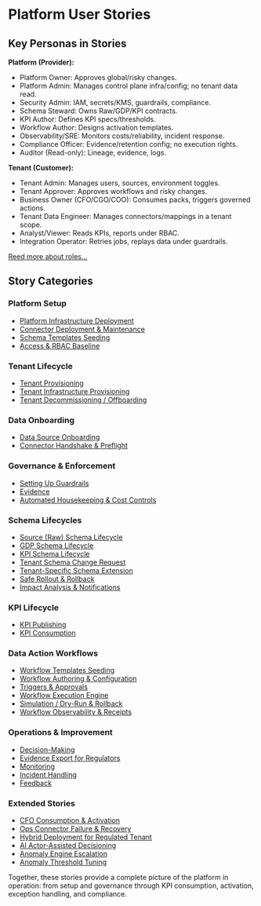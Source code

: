 # Platform User Stories

## Key Personas in Stories

**Platform (Provider):**  

- Platform Owner: Approves global/risky changes.
- Platform Admin: Manages control plane infra/config; no tenant data read.
- Security Admin: IAM, secrets/KMS, guardrails, compliance.
- Schema Steward: Owns Raw/GDP/KPI contracts.
- KPI Author: Defines KPI specs/thresholds.
- Workflow Author: Designs activation templates.
- Observability/SRE: Monitors costs/reliability, incident response.
- Compliance Officer: Evidence/retention config; no execution rights.
- Auditor (Read-only): Lineage, evidence, logs.

**Tenant (Customer):**  

- Tenant Admin: Manages users, sources, environment toggles.
- Tenant Approver: Approves workflows and risky changes.
- Business Owner (CFO/CGO/COO): Consumes packs, triggers governed actions.
- Tenant Data Engineer: Manages connectors/mappings in a tenant scope.
- Analyst/Viewer: Reads KPIs, reports under RBAC.
- Integration Operator: Retries jobs, replays data under guardrails.

[Reed more about roles...](user-roles.md) 

## Story Categories

### Platform Setup

- [Platform Infrastructure Deployment](00a-platform-infrastructure-deployment.md)  
- [Connector Deployment & Maintenance](00b-connector-deployment.md)  
- [Schema Templates Seeding](00c-schema-templates-seeding.md)  
- [Access & RBAC Baseline](00d-access-rbac-baseline.md)

### Tenant Lifecycle

- [Tenant Provisioning](01-tenant-provisioning.md)  
- [Tenant Infrastructure Provisioning](01b-tenant-infrastructure-provisioning.md)  
- [Tenant Decommissioning / Offboarding](01c-tenant-decommissioning.md)

### Data Onboarding

- [Data Source Onboarding](02-source-onboarding.md)  
- [Connector Handshake & Preflight](02b-connector-handshake-preflight.md)

### Governance & Enforcement

- [Setting Up Guardrails](04-guardrails-dqc.md)  
- [Evidence](05-evidence-lineage.md)  
- [Automated Housekeeping & Cost Controls](05b-housekeeping-cost-controls.md)

### Schema Lifecycles

- [Source (Raw) Schema Lifecycle](03a-raw-schema-lifecycle.md)  
- [GDP Schema Lifecycle](03b-gdp-schema-lifecycle.md)  
- [KPI Schema Lifecycle](03c-kpi-schema-lifecycle.md)  
- [Tenant Schema Change Request](03d-tenant-schema-change-request.md)  
- [Tenant-Specific Schema Extension](03e-tenant-specific-schema-extension.md)  
- [Safe Rollout & Rollback](03f-safe-rollout-rollback.md)  
- [Impact Analysis & Notifications](03g-impact-analysis-notifications.md)

### KPI Lifecycle

- [KPI Publishing](06-kpi-publishing.md)  
- [KPI Consumption](07-kpi-consumption.md)

### Data Action Workflows

- [Workflow Templates Seeding](08a-workflow-templates-seeding.md)  
- [Workflow Authoring & Configuration](08b-workflow-authoring-configuration.md)  
- [Triggers & Approvals](08c-triggers-approvals.md)  
- [Workflow Execution Engine](08d-workflow-execution-engine.md)  
- [Simulation / Dry-Run & Rollback](08e-simulation-rollback.md)  
- [Workflow Observability & Receipts](08f-workflow-observability-receipts.md)

### Operations & Improvement

- [Decision-Making](09-decision-audit.md)  
- [Evidence Export for Regulators](09b-evidence-export-regulators.md)  
- [Monitoring](10-observability-monitoring.md)  
- [Incident Handling](10b-incident-handling.md)  
- [Feedback](11-feedback.md)

### Extended Stories

- [CFO Consumption & Activation](12-cfo-consumption-activation.md)  
- [Ops Connector Failure & Recovery](13-ops-connector-failure-recovery.md)  
- [Hybrid Deployment for Regulated Tenant](14-hybrid-deployment.md)  
- [AI Actor-Assisted Decisioning](15-ai-actors-workflows.md)
- [Anomaly Engine Escalation](16-anomaly-engine.md)  
- [Anomaly Threshold Tuning](17-anomaly-tuning.md)  

Together, these stories provide a complete picture of the platform in operation: 
from setup and governance through KPI consumption, activation, exception handling, and compliance.
